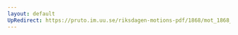 ```yaml
---
layout: default
UpRedirect: https://pruto.im.uu.se/riksdagen-motions-pdf/1868/mot_1868__fk__46/mot_1868__fk__46-001.pdf
---
```

